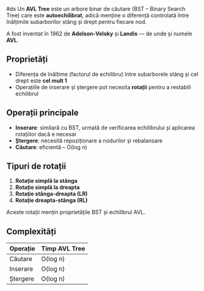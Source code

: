 #ds 
Un **AVL Tree** este un arbore binar de căutare (BST – Binary Search Tree) care este **autoechilibrat**, adică menține o diferență controlată între înălțimile subarborilor stâng și drept pentru fiecare nod.

A fost inventat în 1962 de **Adelson-Velsky** și **Landis** — de unde și numele **AVL**.

## Proprietăți

- Diferența de înălțime (factorul de echilibru) între subarborele stâng și cel drept este **cel mult 1**
- Operațiile de inserare și ștergere pot necesita **rotații** pentru a restabili echilibrul

## Operații principale

- **Inserare**: similară cu BST, urmată de verificarea echilibrului și aplicarea rotațiilor dacă e necesar
- **Ștergere**: necesită repoziționare a nodurilor și rebalansare
- **Căutare**: eficientă – O(log n)

## Tipuri de rotații

1. **Rotație simplă la stânga**
2. **Rotație simplă la dreapta**
3. **Rotație stânga-dreapta (LR)**
4. **Rotație dreapta-stânga (RL)**

Aceste rotații mențin proprietățile BST și echilibrul AVL.

## Complexități

| Operație | Timp AVL Tree |
| -------- | ------------- |
| Căutare  | O(log n)      |
| Inserare | O(log n)      |
| Ștergere | O(log n)      |